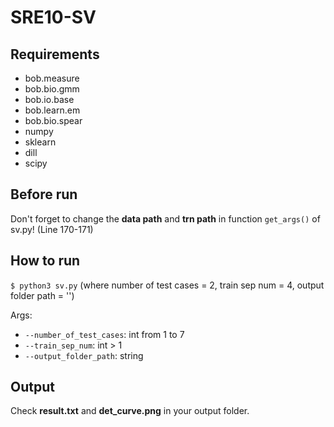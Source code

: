 # SRE10-SV

## Requirements
* bob.measure
* bob.bio.gmm
* bob.io.base
* bob.learn.em
* bob.bio.spear
* numpy
* sklearn
* dill
* scipy

## Before run
Don't forget to change the **data path** and **trn path** in function `get_args()` of sv.py! (Line 170-171)

## How to run
`$ python3 sv.py`
(where number of test cases = 2, train sep num = 4, output folder path = '')

Args:
* `--number_of_test_cases`: int from 1 to 7
* `--train_sep_num`: int > 1
* `--output_folder_path`: string

## Output
Check **result.txt** and **det_curve.png** in your output folder.